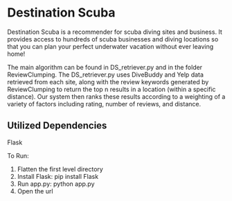 # Destination Scuba
Destination Scuba is a recommender for scuba diving sites and business. It provides access to hundreds of scuba businesses and diving locations so that you can plan your perfect underwater vacation without ever leaving home!

The main algorithm can be found in DS_retriever.py and in the folder ReviewClumping. The DS_retriever.py uses DiveBuddy and Yelp data retrieved from each site, along with the review keywords generated by ReviewClumping to return the top n results in a location (within a specific distance).  Our system then ranks these results according to a weighting of a variety of factors including rating, number of reviews, and distance.

## Utilized Dependencies
Flask

To Run:  
1. Flatten the first level directory  
2. Install Flask: pip install Flask  
3. Run app.py: python app.py  
4. Open the url  
